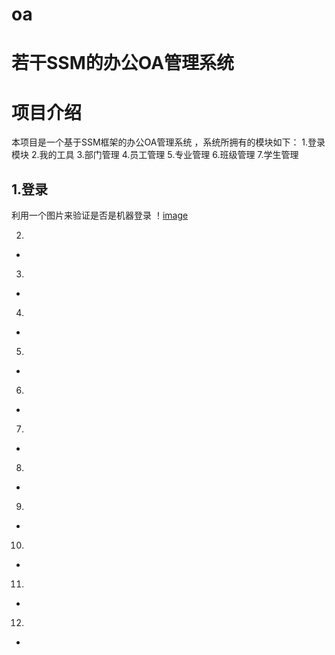 # oa

若干SSM的办公OA管理系统
====


# 项目介绍

本项目是一个基于SSM框架的办公OA管理系统 ，系统所拥有的模块如下： 
1.登录模块
2.我的工具
3.部门管理
4.员工管理
5.专业管理
6.班级管理
7.学生管理







1.登录
-
利用一个图片来验证是否是机器登录
！[image](https://github.com/yulinlin-lin/oa/blob/main/projectImages/login.PNG)



2.
-




3.
-

4.
-


5.
-

6.
-

7.
-

8.
-

9.
-

10.
-



11.
-



12.
-

       

